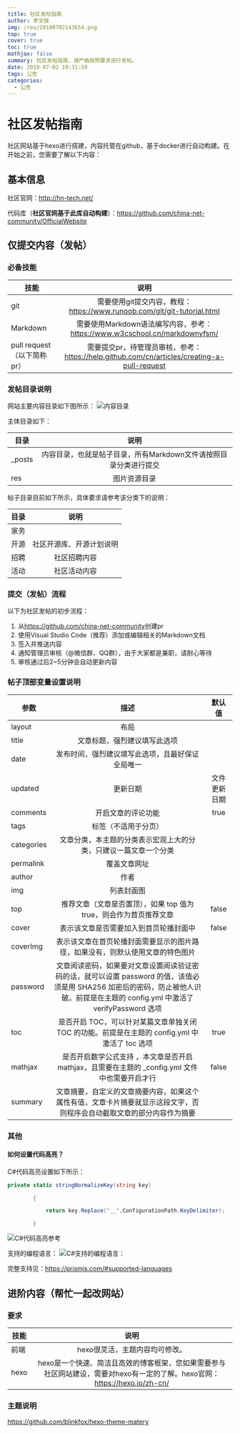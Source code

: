 ```yaml
---
title: 社区发帖指南
author: 李文强
img: /res/20190702143654.png
top: true
cover: true
toc: true
mathjax: false
summary: 社区发帖指南，请严格按照要求进行发帖。
date: 2019-07-02 19:31:59
tags: 公告
categories:
  - 公告
---
```


# 社区发帖指南

社区网站基于hexo进行搭建，内容托管在github，基于docker进行自动构建。在开始之前，您需要了解以下内容：

## 基本信息

社区官网：<http://hn-tech.net/>

代码库（**社区官网基于此库自动构建**）：<https://github.com/china-net-community/OfficialWebsite>

## 仅提交内容（发帖）

### 必备技能

技能|说明|
---|:--:|
git|需要使用git提交内容，教程：<https://www.runoob.com/git/git-tutorial.html>|
Markdown|需要使用Markdown语法编写内容，参考：<https://www.w3cschool.cn/markdownyfsm/>|
pull request（以下简称pr）|需要提交pr，待管理员审核，参考：<https://help.github.com/cn/articles/creating-a-pull-request>|

### 发帖目录说明

网站主要内容目录如下图所示：
![内容目录](/res/目录.png)

主体目录如下：

目录|说明|
---|:--:|
_posts|内容目录，也就是帖子目录，所有Markdown文件请按照目录分类进行提交|
res|图片资源目录|

帖子目录目前如下所示，具体要求请参考该分类下的说明：

目录|说明|
---|:--:|
家务||
开源|社区开源库、开源计划说明|
招聘|社区招聘内容|
活动|社区活动内容|

### 提交（发帖）流程

以下为社区发帖的初步流程：

1. 从<https://github.com/china-net-community>创建pr
2. 使用Visual Studio Code（推荐）添加或编辑相关的Markdown文档
3. 签入并推送内容
4. 通知管理员审核（@微信群、QQ群），由于大家都是兼职，请耐心等待
5. 审核通过后2~5分钟会自动更新内容

### 帖子顶部变量设置说明

参数|描述|默认值
---|:--:|:--:|
layout|	布局
title	|文章标题，强烈建议填写此选项
date	|发布时间，强烈建议填写此选项，且最好保证全局唯一	|
updated	|更新日期	|文件更新日期
comments	|开启文章的评论功能	|true
tags|	标签（不适用于分页）
categories|	文章分类，本主题的分类表示宏观上大的分类，只建议一篇文章一个分类
permalink	|覆盖文章网址
author	|作者
img | 列表封面图
top| 推荐文章（文章是否置顶），如果 top 值为 true，则会作为首页推荐文章|false
cover| 表示该文章是否需要加入到首页轮播封面中 |false
coverImg | 表示该文章在首页轮播封面需要显示的图片路径，如果没有，则默认使用文章的特色图片
password | 文章阅读密码，如果要对文章设置阅读验证密码的话，就可以设置 password 的值，该值必须是用 SHA256 加密后的密码，防止被他人识破。前提是在主题的 config.yml 中激活了 verifyPassword 选项
toc	| 是否开启 TOC，可以针对某篇文章单独关闭 TOC 的功能。前提是在主题的 config.yml 中激活了 toc 选项 | true
mathjax |是否开启数学公式支持 ，本文章是否开启 mathjax，且需要在主题的 _config.yml 文件中也需要开启才行 | false
summary | 文章摘要，自定义的文章摘要内容，如果这个属性有值，文章卡片摘要就显示这段文字，否则程序会自动截取文章的部分内容作为摘要

### 其他

#### 如何设置代码高亮？

C#代码高亮设置如下所示：

```CS
private static stringNormalizeKey(string key)

        {

            return key.Replace("__",ConfigurationPath.KeyDelimiter);

        }
```

![C#代码高亮参考](/res/20190702143653.png)

支持的编程语言：
![C#支持的编程语言：](/res/20190702143654.png)

完整支持见：<https://prismjs.com/#supported-languages>

## 进阶内容（帮忙一起改网站）

### 要求

技能|说明|
---|:--:|
前端|hexo很灵活，主题内容均可修改。|
hexo|hexo是一个快速、简洁且高效的博客框架，您如果需要参与社区网站建设，需要对hexo有一定的了解。hexo官网：<https://hexo.io/zh-cn/>|

### 主题说明

https://github.com/blinkfox/hexo-theme-matery